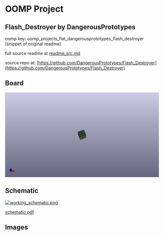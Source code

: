# OOMP Project  
## Flash_Destroyer  by DangerousPrototypes  
  
oomp key: oomp_projects_flat_dangerousprototypes_flash_destroyer  
(snippet of original readme)  
  
  
  full source readme at [readme_src.md](readme_src.md)  
  
source repo at: [https://github.com/DangerousPrototypes/Flash_Destroyer](https://github.com/DangerousPrototypes/Flash_Destroyer)  
## Board  
  
[![working_3d.png](working_3d_600.png)](working_3d.png)  
## Schematic  
  
[![working_schematic.png](working_schematic_600.png)](working_schematic.png)  
  
[schematic pdf](working_schematic.pdf)  
## Images  
